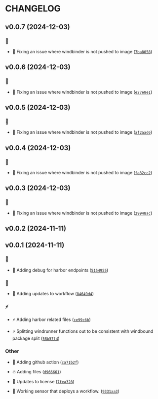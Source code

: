 # CHANGELOG

## v0.0.7 (2024-12-03)

### :bug:

* :bug: Fixing an issue where windbinder is not pushed to image ([`7ba8058`](https://github.com/Westfall-io/windrunner/commit/7ba8058e7345c73a7704ba24180642d7251443e2))

## v0.0.6 (2024-12-03)

### :bug:

* :bug: Fixing an issue where windbinder is not pushed to image ([`e27e8e1`](https://github.com/Westfall-io/windrunner/commit/e27e8e19094e3bbedcc429e76059a640bcb7ccd0))

## v0.0.5 (2024-12-03)

### :bug:

* :bug: Fixing an issue where windbinder is not pushed to image ([`af2aad6`](https://github.com/Westfall-io/windrunner/commit/af2aad6f1db96f49cc30c498ecf711fb3e20bb17))

## v0.0.4 (2024-12-03)

### :bug:

* :bug: Fixing an issue where windbinder is not pushed to image ([`fa32cc2`](https://github.com/Westfall-io/windrunner/commit/fa32cc2cc5d2be69c8559d4f9bb7a6e1a8819408))

## v0.0.3 (2024-12-03)

### :bug:

* :bug: Fixing an issue where windbinder is not pushed to image ([`29948ac`](https://github.com/Westfall-io/windrunner/commit/29948ace87e7f4df1d3677ba63dd9a46b32cc46e))

## v0.0.2 (2024-11-11)

## v0.0.1 (2024-11-11)

### :bug:

* :bug: Adding debug for harbor endpoints ([`5154955`](https://github.com/Westfall-io/windrunner/commit/51549556ab8d42ac90f02d76d9d3f45570b92dd1))

### :memo:

* :memo: Adding updates to workflow ([`84649d4`](https://github.com/Westfall-io/windrunner/commit/84649d41c2bdd956e6f7383ab6f65ee264a29882))

### :zap:

* :zap: Adding harbor related files ([`ce99c6b`](https://github.com/Westfall-io/windrunner/commit/ce99c6b0db3d02ce79f07b87515b4ffc17d1cac0))

* :zap: Splitting windrunner functions out to be consistent with windbound package split ([`58b57f4`](https://github.com/Westfall-io/windrunner/commit/58b57f42f56607b62fc5b9aa88f75fe164d5ab8e))

### Other

* :construction_worker: Adding github action ([`ca71b2f`](https://github.com/Westfall-io/windrunner/commit/ca71b2fe13778971a9b6928cbd20e78347c594d8))

* :fire: Adding files ([`d966661`](https://github.com/Westfall-io/windrunner/commit/d96666100321f1c7106dc02252cbf77596f1bbff))

* :page_facing_up: Updates to license ([`7fea328`](https://github.com/Westfall-io/windrunner/commit/7fea3283bb7883d8fbbb43c7a138108a3b86de69))

* :tada: Working sensor that deploys a workflow. ([`9331aa3`](https://github.com/Westfall-io/windrunner/commit/9331aa36e95aea38495b7f48a8e5f92e80477eec))
